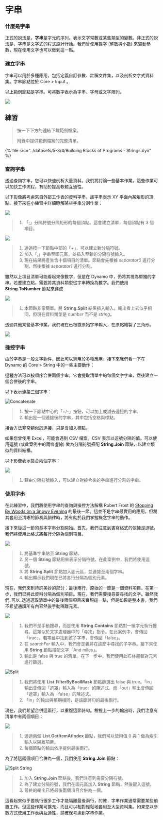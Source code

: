 # 字串

### 什麼是字串

正式的說法是，**字串**是字元的序列，表示文字常數或某些類型的變數。非正式的說法是，字串是文字式的程式設計行話。我們曾使用數字 (整數與小數) 來驅動參數，現在使用文字也可以做到這一點。

### 建立字串

字串可以用於多種應用，包括定義自訂參數、註解文件集，以及剖析文字式資料集。字串節點位於 Core > Input 。

以上範例節點是字串。可將數字表示為字串、字母或文字陣列。

![](<../images/5-3/4/strings - creating strings.jpg>)

## 練習

> 按一下下方的連結下載範例檔案。
>
> 附錄中提供範例檔案的完整清單。

{% file src="../datasets/5-3/4/Building Blocks of Programs - Strings.dyn" %}

### 查詢字串

透過查詢字串，您可以快速剖析大量資料。我們將討論一些基本作業，這些作業可以加快工作流程，有助於提高軟體互通性。

以下影像將考慮來自外部工作表的資料字串。該字串表示 XY 平面內某矩形的頂點。接下來在小練習中詳細瞭解某些字串分割作業：

![](<../images/5-3/4/strings - querying strings 01.jpg>)

> 1. 「;」分隔符號分隔矩形的每個頂點。這會建立清單，每個頂點有 3 個項目。

![](<../images/5-3/4/strings - querying strings 02.jpg>)

> 1. 透過按一下節點中部的「_+_」，可以建立新分隔符號。
> 2. 加入「_,_」字串至圖元區，並插入至新的分隔符號輸入。
> 3. 現在結果將產生含十個項目的清單。節點會先根據 _separator0_ 進行分割，然後根據 _separator1_ 進行分割。

雖然以上項目清單可能看起來像數字，但是在 Dynamo 中，仍將其視為單獨的字串。若要建立點，需要將其資料類型從字串轉換為數字。我們使用 **String.ToNumber** 節點來達成

![](<../images/5-3/4/strings - querying strings 03.jpg>)

> 1. 本節點非常簡單。將 **String.Split** 結果插入輸入。輸出看上去似乎相同，但現在資料類型是 _number_ 而不是 _string_。

透過其他某些基本作業，我們現在已根據原始字串輸入，在原點繪製了三角形。

![](<../images/5-3/4/strings - querying strings 04.jpg>)

### 操控字串

由於字串是一般文字物件，因此可以適用於多種應用。接下來我們看一下在 Dynamo 的 Core > String 中的一些主要動作：

這種方法可以按順序合併兩個字串。它會提取清單中的每個文字字串，然後建立一個合併後的字串。

以下表示連接三個字串：

![Concatenate](<../images/5-3/4/strings - manipulating strings 01.jpg>)

> 1. 按一下節點中心的「+/-」按鈕，可以加上或減去連接的字串。
> 2. 輸出是一個連接後的字串，其中包括空格與標點。

接合方法非常類似於連接，只是會加入標點。

如果您曾使用 Excel，可能會遇到 CSV 檔案。CSV 表示以逗號分隔的值。可以使用逗號 (或此案例中的兩條虛線) 做為分隔符號搭配 **String.Join** 節點，以建立類似的資料結構。

以下影像表示接合兩個字串：

![](<../images/5-3/4/strings - manipulating strings 02.jpg>)

> 1. 藉由分隔符號輸入，可以建立對接合後的字串進行分割的字串。

### 使用字串

在此練習中，我們將使用字串的查詢與操控方法解構 Robert Frost 的 [Stopping By Woods on a Snowy Evening](http://www.poetryfoundation.org/poem/171621) 的最後一節。這並不是字串最實用的應用，但將其套用至清晰的節奏與韻律時，將有助於我們掌握概念字串的動作。

接下來從這一節的基本字串分割開始。首先，我們注意到書寫格式的依據是逗號。我們將使用此格式將每行分隔為個別項目。

![](<../images/5-3/4/strings - working with strings 01.jpg>)

> 1. 將基準字串貼至 **String** 節點。
> 2. 另一個 **String** 節點用來表示分隔符號。在此案例中，我們將使用逗號。
> 3. 將 **String.Split** 節點加入圖元區，並連接至兩個字串。
> 4. 輸出顯示我們現在已將各行分隔為個別元素。

現在，我們來到詩詞美妙的部分：最後兩行。原始的一節是一個資料項目。在第一步，我們已將此資料分隔為個別項目。現在，我們需要搜尋要尋找的文字。雖然我們_可以_透過選取清單中的最後兩個項目來實現這一點，但是如果是整本書，我們不希望通讀所有內容然後手動隔離元素。

![](<../images/5-3/4/strings - working with strings 02.jpg>)

> 1. 我們不是手動搜尋，而是使用 **String.Contains** 節點對一組字元執行搜尋。這類似於文字處理器中的「尋找」指令。在此案例中，會傳回「true」，若項目中找到該子字串，會傳回「false」。
> 2. 在 _searchFor_ 輸入中，我們會定義將在該節中尋找的子字串。接下來使用 **String** 節點搭配文字「And miles」。
> 3. 輸出是 false 與 true 的清單。在下一步中，我們使用此布林邏輯對元素進行篩選。

![Split](<../images/5-3/4/strings - working with strings 03.jpg>)

> 1. 我們將使用 **List.FilterByBoolMask** 節點篩選出 false 與 true。「in」輸出會傳回「遮罩」輸入為「true」的陳述式，而「out」輸出會傳回「遮罩」輸入為「false」的陳述式。
> 2. 「in」的輸出與預期相同，是該節詩句的最後兩行。

現在，我們希望合併這兩行，以重複這節詩句。檢視上一步的輸出時，我們注意有清單中有兩個項目：

![](<../images/5-3/4/strings - working with strings 04.jpg>)

> 1. 透過兩個 **List.GetItemAtIndex** 節點，我們可以使用值 0 與 1 做為索引輸入以隔離項目。
> 2. 每個節點的輸出依序提供最後兩行。

為了將這兩個項目合併為一個，我們使用 **String.Join** 節點：

![Split String](<../images/5-3/4/strings - working with strings 05.jpg>)

> 1. 加入 **String.Join** 節點後，我們注意到需要分隔符號。
> 2. 為了建立分隔符號，我們在圖元區加入 **String** 節點，然後鍵入逗號。
> 3. 最終的輸出已將最後兩個項目合併為一個。

這看起來似乎要執行很多工作才能隔離最後兩行，的確，字串作業通常需要某些前置工作。但這些作業可擴充，而且可以相對輕鬆地套用至大型資料集。如果您以參數方式使用工作表與互通性，請確保考慮到字串作業。
